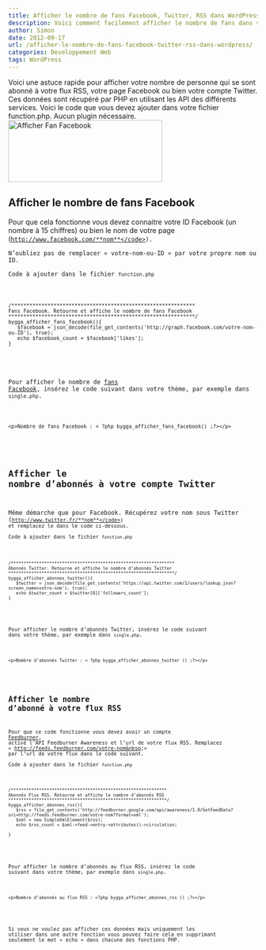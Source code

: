 ```yaml
---
title: Afficher le nombre de fans Facebook, Twitter, RSS dans WordPress
description: Voici comment facilement afficher le nombre de fans dans votre flux RSS
author: Simon
date: 2012-09-17
url: /afficher-le-nombre-de-fans-facebook-twitter-rss-dans-wordpress/
categories: Developpement Web
tags: WordPress
---
```

Voici une astuce rapide pour afficher votre nombre de personne qui se sont abonné à votre flux RSS, votre page Facebook ou bien votre compte Twitter.  
Ces données sont récupéré par PHP en utilisant les API des différents services. Voici le code que vous devez ajouter dans votre fichier function.php. Aucun plugin nécessaire.  
<img src="http://www.bygga.fr/wp-content/uploads/2012/09/Fan-Facebook.png" alt="Afficher Fan Facebook" title="Fan-Facebook" width="311" height="125" class="aligncenter size-full wp-image-250" />

## Afficher le nombre de fans Facebook

Pour que cela fonctionne vous devez connaitre votre ID Facebook (un nombre à 15 chiffres) ou bien le nom de votre page (<code>http://www.facebook.com/**nom**</code>).  
N’oubliez pas de remplacer &laquo;&nbsp;votre-nom-ou-ID&nbsp;&raquo; par votre propre nom ou ID.  
Code à ajouter dans le fichier <code>function.php</code>

<pre class="language-php">
<code>
/*************************************************************
Fans Facebook. Retourne et affiche le nombre de fans Facebook
**************************************************************/
bygga_afficher_fans_facebook(){
   $facebook = json_decode(file_get_contents('http://graph.facebook.com/votre-nom-ou-ID'), true);
   echo $facebook_count = $facebook['likes']; 
}
</code>
</pre>

Pour afficher le nombre de [fans Facebook][1], insérez le code suivant dans votre thème, par exemple dans <code>single.php</code>.

<pre class="language-php">
<code>
&lt;p&gt;Nombre de fans Facebook : &lt; ?php bygga_afficher_fans_facebook() ;?&gt;&lt;/p&gt;
</code>
</pre>

## Afficher le nombre d’abonnés à votre compte Twitter

Même démarche que pour Facebook. Récupérez votre nom sous Twitter (<code>http://www.twitter.fr/**nom**</code>) et remplacez le dans le code ci-dessous.  
Code à ajouter dans le fichier <code>function.php</code>

<pre class="language-php">
<code>
/****************************************************************
Abonnés Twitter. Retourne et affiche le nombre d’abonnés Twitter
*****************************************************************/
bygga_afficher_abonnes_twitter(){
   $twitter = json_decode(file_get_contents('https://api.twitter.com/1/users/lookup.json?screen_name=votre-nom'), true);
   echo $twiter_count = $twitter[0]['followers_count'];
}
</code>
</pre>

Pour afficher le nombre d’abonnés Twitter, insérez le code suivant dans votre thème, par exemple dans <code>single.php</code>.

<pre class="language-php">
<code>
&lt;p&gt;Nombre d’abonnés Twitter : &lt; ?php bygga_afficher_abonnes_twitter () ;?&gt;&lt;/p&gt;
</code>
</pre>

## Afficher le nombre d’abonné à votre flux RSS

Pour que ce code fonctionne vous devez avoir un compte <a href="http://feedburner.google.com/" title="Feedburner" target="_blank">Feedburner</a>, activé l’API Feedburner Awareness et l’url de votre flux RSS. Remplacez &laquo;&nbsp;http://feeds.feedburner.com/votre-nom&nbsp;&raquo; par l’url de votre flux dans le code suivant.  
Code à ajouter dans le fichier <code>function.php</code>

<pre class="language-php">
<code>
/*************************************************************
Abonnés Flux RSS. Retourne et affiche le nombre d’abonnés RSS
**************************************************************/
bygga_afficher_abonnes_rss(){
   $rss = file_get_contents('http://feedburner.google.com/api/awareness/1.0/GetFeedData?uri=http://feeds.feedburner.com/votre-nom?format=xml');
   $xml = new SimpleXmlElement($rss);
   echo $rss_count = $xml-&gt;feed-&gt;entry-&gt;attributes()-&gt;circulation;
 
}
</code>
</pre>

Pour afficher le nombre d’abonnés au flux RSS, insérez le code suivant dans votre thème, par exemple dans <code>single.php</code>.

<pre class="language-php">
<code>
&lt;p&gt;Nombre d’abonnés au flux RSS : &lt;?php bygga_afficher_abonnes_rss () ;?&gt;&lt;/p&gt;
</code>
</pre>

Si vous ne voulez pas afficher ces données mais uniquement les utiliser dans une autre fonction vous pouvez faire cela en supprimant seulement le mot &laquo;&nbsp;echo&nbsp;&raquo; dans chacune des fonctions PHP.

[1]: http://www.bygga.fr/5-plugins-pour-avoir-plus-de-fans-facebook-avec-wordpress/ "5 plugins pour avoir plus de fans Facebook avec WordPress"
